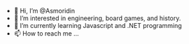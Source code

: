 - 👋 Hi, I’m @Asmoridin
- 👀 I’m interested in engineering, board games, and history.
- 🌱 I’m currently learning Javascript and .NET programming
- 📫 How to reach me ...

<!---
Asmoridin/Asmoridin is a ✨ special ✨ repository because its `README.md` (this file) appears on your GitHub profile.
You can click the Preview link to take a look at your changes.
--->
